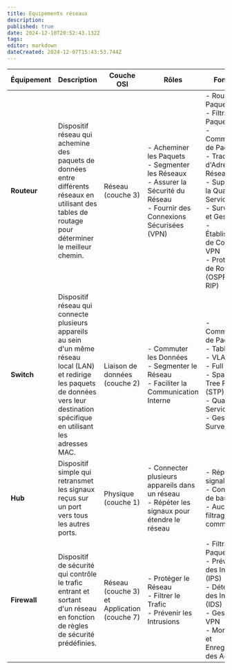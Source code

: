```yaml
---
title: Equipements réseaux
description: 
published: true
date: 2024-12-10T20:52:43.132Z
tags: 
editor: markdown
dateCreated: 2024-12-07T15:43:53.744Z
---
```


| **Équipement** | **Description**                                                                                                                                                                            | **Couche OSI**                              | **Rôles**                                                                                                                          | **Fonctions**                                                                                                                                                                                                                                                                 |
| -------------- | ------------------------------------------------------------------------------------------------------------------------------------------------------------------------------------------ | ------------------------------------------- | ---------------------------------------------------------------------------------------------------------------------------------- | ----------------------------------------------------------------------------------------------------------------------------------------------------------------------------------------------------------------------------------------------------------------------------- |
| **Routeur**    | Dispositif réseau qui achemine des paquets de données entre différents réseaux en utilisant des tables de routage pour déterminer le meilleur chemin.                                      | Réseau (couche 3)                           | - Acheminer les Paquets<br>- Segmenter les Réseaux<br>- Assurer la Sécurité du Réseau<br>- Fournir des Connexions Sécurisées (VPN) | - Routage des Paquets<br>- Filtrage des Paquets<br>- Commutation de Paquets<br>- Traduction d'Adresses Réseau (NAT)<br>- Support de la Qualité de Service (QoS)<br>- Surveillance et Gestion<br>- Établissement de Connexions VPN<br>- Protocoles de Routage (OSPF, BGP, RIP) |
| **Switch**     | Dispositif réseau qui connecte plusieurs appareils au sein d'un même réseau local (LAN) et redirige les paquets de données vers leur destination spécifique en utilisant les adresses MAC. | Liaison de données (couche 2)               | - Commuter les Données<br>- Segmenter le Réseau<br>- Faciliter la Communication Interne                                            | - Commutation de Paquets<br>- Table MAC<br>- VLAN<br>- Full Duplex<br>- Spanning Tree Protocol (STP)<br>- Qualité de Service (QoS)<br>- Gestion et Surveillance                                                                                                               |
| **Hub**        | Dispositif simple qui retransmet les signaux reçus sur un port vers tous les autres ports.                                                                                                 | Physique (couche 1)                         | - Connecter plusieurs appareils dans un réseau<br>- Répéter les signaux pour étendre le réseau                                     | - Répéteur de signal<br>- Connectivité de base<br>- Aucun filtrage ou commutation                                                                                                                                                                                             |
| **Firewall**   | Dispositif de sécurité qui contrôle le trafic entrant et sortant d'un réseau en fonction de règles de sécurité prédéfinies.                                                                | Réseau (couche 3) et Application (couche 7) | - Protéger le Réseau<br>- Filtrer le Trafic<br>- Prévenir les Intrusions                                                           | - Filtrage des Paquets<br>- Prévention des Intrusions (IPS)<br>- Détection des Intrusions (IDS)<br>- Gestion des VPN<br>- Monitoring et Enregistrement des Activités                                                                                                          |
